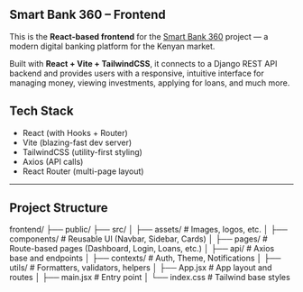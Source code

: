 ## Smart Bank 360 – Frontend

This is the **React-based frontend** for the [Smart Bank 360](https://github.com/collins965/smart-bank-360-UI.git) project — a modern digital banking platform for the Kenyan market.

Built with **React + Vite + TailwindCSS**, it connects to a Django REST API backend and provides users with a responsive, intuitive interface for managing money, viewing investments, applying for loans, and much more.

## Tech Stack

- React (with Hooks + Router)
- Vite (blazing-fast dev server)
- TailwindCSS (utility-first styling)
- Axios (API calls)
- React Router (multi-page layout)

---

## Project Structure
frontend/
├── public/
├── src/
│ ├── assets/ # Images, logos, etc.
│ ├── components/ # Reusable UI (Navbar, Sidebar, Cards)
│ ├── pages/ # Route-based pages (Dashboard, Login, Loans, etc.)
│ ├── api/ # Axios base and endpoints
│ ├── contexts/ # Auth, Theme, Notifications
│ ├── utils/ # Formatters, validators, helpers
│ ├── App.jsx # App layout and routes
│ ├── main.jsx # Entry point
│ └── index.css # Tailwind base styles
